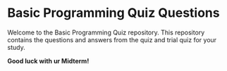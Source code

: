 # Basic Programming Quiz Questions

Welcome to the Basic Programming Quiz repository. This repository contains the questions and answers from the quiz and trial quiz for your study. 

**Good luck with ur Midterm!**
